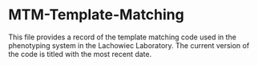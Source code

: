 # MTM-Template-Matching
This file provides a record of the template matching code used in the phenotyping system in the Lachowiec Laboratory.  The current version of the code is titled with the most recent date.
